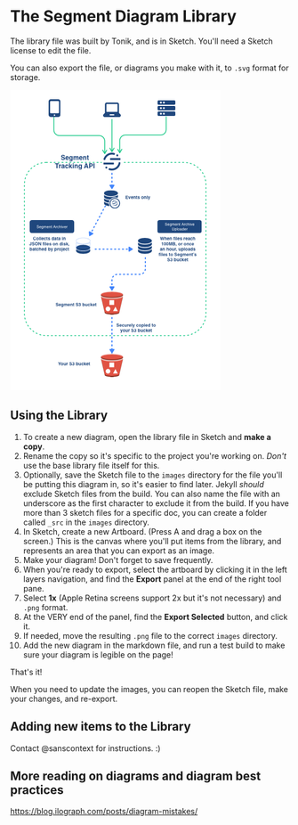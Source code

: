 # The Segment Diagram Library

The library file was built by Tonik, and is in Sketch. You'll need a Sketch license to edit the file.

You can also export the file, or diagrams you make with it, to `.svg` format for storage.

![](sample-diagram.png)

## Using the Library

1. To create a new diagram, open the library file in Sketch and **make a copy**.
2. Rename the copy so it's specific to the project you're working on.
   *Don't* use the base library file itself for this.
3. Optionally, save the Sketch file to the `images` directory for the file you'll be putting this diagram in, so it's easier to find later.
    Jekyll _should_ exclude Sketch files from the build. You can also name the file with an underscore as the first character to exclude it from the build. If you have more than 3 sketch files for a specific doc, you can create a folder called `_src` in the `images` directory.
4. In Sketch, create a new Artboard. (Press A and drag a box on the screen.)
   This is the canvas where you'll put items from the library, and represents an area that you can export as an image.
5. Make your diagram! Don't forget to save frequently.
6. When you're ready to export, select the artboard by clicking it in the left layers navigation, and find the **Export** panel at the end of the right tool pane.
7. Select **1x** (Apple Retina screens support 2x but it's not necessary) and `.png` format.
8. At the VERY end of the panel, find the **Export Selected** button, and click it.
9. If needed, move the resulting `.png` file to the correct `images` directory.
10. Add the new diagram in the markdown file, and run a test build to make sure your diagram is legible on the page!

That's it!

When you need to update the images, you can reopen the Sketch file, make your changes, and re-export.


## Adding new items to the Library

Contact @sanscontext for instructions. :)

## More reading on diagrams and diagram best practices

https://blog.ilograph.com/posts/diagram-mistakes/
